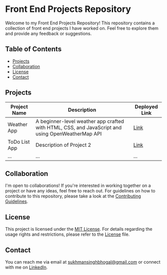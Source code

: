 # Front End Projects Repository

Welcome to my Front End Projects Repository! This repository contains a collection of front end projects I have worked on. Feel free to explore them and provide any feedback or suggestions.

## Table of Contents
- [Projects](#projects)
- [Collaboration](#collaboration)
- [License](#license)
- [Contact](#contact)

## Projects

| Project Name | Description | Deployed Link |
| ------------ | ----------- | ------------- |
| Weather App  | A beginner-level weather app crafted with HTML, CSS, and JavaScript and using OpenWeatherMap API | [Link](https://example.com/project1) |
| ToDo List App    | Description of Project 2 | [Link](https://example.com/project2) |
| ...          | ...         | ...           |

## Collaboration

I'm open to collaborations! If you're interested in working together on a project or have any ideas, feel free to reach out. For guidelines on how to contribute to this repository, please take a look at the [Contributing Guidelines](collaborating.md).

## License

This project is licensed under the [MIT License](LICENSE). For details regarding the usage rights and restrictions, please refer to the [License](LICENSE) file.


## Contact

You can reach me via email at [sukhmansinghbhogal@gmail.com](mailto:sukhmansinghbhogal@gmail.com) or connect with me on [LinkedIn](https://www.linkedin.com/in/sukhmansingh1612).
